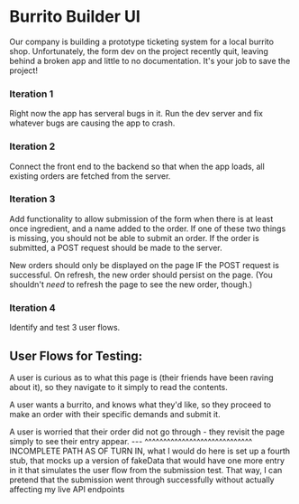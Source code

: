 # Burrito Builder UI

Our company is building a prototype ticketing system for a local burrito shop. Unfortunately, the form dev on the project recently quit, leaving behind a broken app and little to no documentation. It's your job to save the project!

### Iteration 1

Right now the app has serveral bugs in it. Run the dev server and fix whatever bugs are causing the app to crash. 

### Iteration 2

Connect the front end to the backend so that when the app loads, all existing orders are fetched from the server.

### Iteration 3 

Add functionality to allow submission of the form when there is at least once ingredient, and a name added to the order. If one of these two things is missing, you should not be able to submit an order. If the order is submitted, a POST request should be made to the server.

New orders should only be displayed on the page IF the POST request is successful. On refresh, the new order should persist on the page. (You shouldn't _need_ to refresh the page to see the new order, though.)

### Iteration 4

Identify and test 3 user flows.

## User Flows for Testing:


 A user is curious as to what this page is (their friends have been raving about it), so they navigate to it simply to read the contents. 


 A user wants a burrito, and knows what they'd like, so they proceed to make an order with their specific demands and submit it.

 A user is worried that their order did not go through - they revisit the page simply to see their entry appear. --- 
 ^^^^^^^^^^^^^^^^^^^^^^^^^^^^^
INCOMPLETE PATH AS OF TURN IN, what I would do here is set up a fourth stub, that mocks up a version of fakeData that would have one more entry in it that simulates the user flow from the submission test. That way, I can pretend that the submission went through successfully without actually affecting my  live API endpoints






